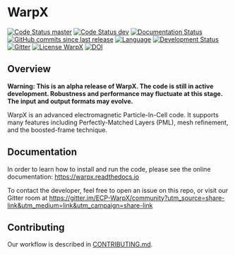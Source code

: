 # WarpX

[![Code Status master](https://img.shields.io/travis/ECP-WarpX/WarpX/master.svg?label=master)](https://travis-ci.org/ECP-WarpX/WarpX/branches)
[![Code Status dev](https://img.shields.io/travis/ECP-WarpX/WarpX/dev.svg?label=dev)](https://travis-ci.org/ECP-WarpX/WarpX/branches)
[![Documentation Status](https://readthedocs.org/projects/warpx/badge/?version=latest)](https://warpx.readthedocs.io/en/latest/?badge=latest)
[![GitHub commits since last release](https://img.shields.io/github/commits-since/ECP-WarpX/WarpX/latest/dev.svg)](https://github.com/ECP-WarpX/WarpX/compare/master...dev)
[![Language](https://img.shields.io/badge/language-C%2B%2B11-orange.svg)](https://isocpp.org/)
[![Development Status](https://img.shields.io/badge/development%20status-alpha-orange.svg)]()  
[![Gitter](https://badges.gitter.im/ECP-WarpX/community.svg)](https://gitter.im/ECP-WarpX/community?utm_source=badge&utm_medium=badge&utm_campaign=pr-badge)
[![License WarpX](https://img.shields.io/badge/license-BSD--3--Clause--LBNL-blue.svg)](https://spdx.org/licenses/BSD-3-Clause-LBNL.html)
[![DOI](https://img.shields.io/badge/DOI-10.1016/j.nima.2018.01.035-blue.svg)](https://doi.org/10.1016/j.nima.2018.01.035)

## Overview

**Warning: This is an alpha release of WarpX. The code is still in active development. Robustness and performance may fluctuate at this stage. The input and output formats may evolve.**

WarpX is an advanced electromagnetic Particle-In-Cell code.
It supports many features including Perfectly-Matched Layers (PML), mesh refinement, and the boosted-frame technique.

## Documentation

In order to learn how to install and run the code, please see the online documentation:
https://warpx.readthedocs.io

To contact the developer, feel free to open an issue on this repo, or visit our Gitter room at https://gitter.im/ECP-WarpX/community?utm_source=share-link&utm_medium=link&utm_campaign=share-link

## Contributing

Our workflow is described in [CONTRIBUTING.md](CONTRIBUTING.md).
